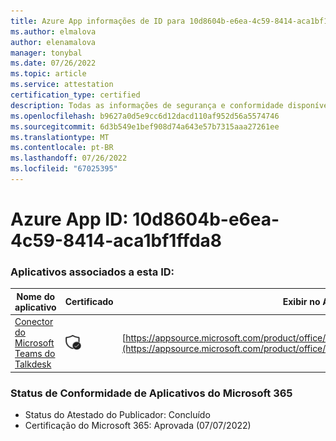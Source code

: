```yaml
---
title: Azure App informações de ID para 10d8604b-e6ea-4c59-8414-aca1bf1ffda8
ms.author: elmalova
author: elenamalova
manager: tonybal
ms.date: 07/26/2022
ms.topic: article
ms.service: attestation
certification_type: certified
description: Todas as informações de segurança e conformidade disponíveis para 10d8604b-e6ea-4c59-8414-aca1bf1ffda8.
ms.openlocfilehash: b9627a0d5e9cc6d12dacd110af952d56a5574746
ms.sourcegitcommit: 6d3b549e1bef908d74a643e57b7315aaa27261ee
ms.translationtype: MT
ms.contentlocale: pt-BR
ms.lasthandoff: 07/26/2022
ms.locfileid: "67025395"
---
```

# <a name="azure-app-id-10d8604b-e6ea-4c59-8414-aca1bf1ffda8"></a>Azure App ID: 10d8604b-e6ea-4c59-8414-aca1bf1ffda8


### <a name="apps-associated-with-this-id"></a>Aplicativos associados a esta ID:
| **Nome do aplicativo** | **Certificado** | **Exibir no AppSource** |
|--------------|---------------|-----------------------|
| [Conector do Microsoft Teams do Talkdesk](../forward/talkdeskinc1579824950513.talkdesk_for_teams.md) | <img alt="Certified application badge" src="../media/certified-badge.png" height="25" width="25" /> | [https://appsource.microsoft.com/product/office/talkdeskinc1579824950513.talkdesk_for_teams](https://appsource.microsoft.com/product/office/talkdeskinc1579824950513.talkdesk_for_teams) |

### <a name="microsoft-365-app-compliance-status"></a>Status de Conformidade de Aplicativos do Microsoft 365
- Status do Atestado do Publicador: Concluído
- Certificação do Microsoft 365: Aprovada (07/07/2022)
